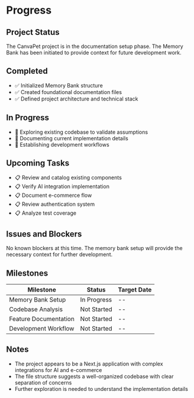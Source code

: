 # Progress

## Project Status
The CanvaPet project is in the documentation setup phase. The Memory Bank has been initiated to provide context for future development work.

## Completed
- ✅ Initialized Memory Bank structure
- ✅ Created foundational documentation files
- ✅ Defined project architecture and technical stack

## In Progress
- 🔄 Exploring existing codebase to validate assumptions
- 🔄 Documenting current implementation details
- 🔄 Establishing development workflows

## Upcoming Tasks
- 📋 Review and catalog existing components
- 📋 Verify AI integration implementation
- 📋 Document e-commerce flow
- 📋 Review authentication system
- 📋 Analyze test coverage

## Issues and Blockers
No known blockers at this time. The memory bank setup will provide the necessary context for further development.

## Milestones
| Milestone | Status | Target Date |
|-----------|--------|-------------|
| Memory Bank Setup | In Progress | -- |
| Codebase Analysis | Not Started | -- |
| Feature Documentation | Not Started | -- |
| Development Workflow | Not Started | -- |

## Notes
- The project appears to be a Next.js application with complex integrations for AI and e-commerce
- The file structure suggests a well-organized codebase with clear separation of concerns
- Further exploration is needed to understand the implementation details 
